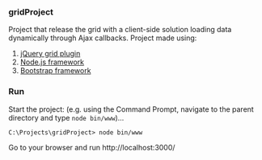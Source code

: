 ### gridProject
Project that release the grid with a client-side solution loading data dynamically through Ajax callbacks.
Project made using:
1) [jQuery grid plugin](http://www.trirand.com/blog/)
2) [Node.js framework](https://nodejs.org/en/) 
3) [Bootstrap framework](http://getbootstrap.com/)

### Run
Start the project: (e.g. using the Command Prompt, navigate to the parent directory and type `node bin/www`)… 

	C:\Projects\gridProject> node bin/www
	
Go to your browser and run
http://localhost:3000/
	
